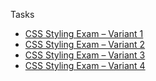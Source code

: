 Tasks
<ul>
<li>
<a href="http://downloads.academy.telerik.com/svn/css/2013/Lectures/7.%20Exam%20Preparation/CSS-Styling-Exams-Solutions-Feb-2013-Variant-1.rar" target="_blnak">CSS Styling Exam – Variant 1</a>
</li>
<li>
<a href="http://downloads.academy.telerik.com/svn/css/2013/Lectures/7.%20Exam%20Preparation/CSS-Styling-Exams-Solutions-Feb-2013-Variant-2.rar" target="_blnak">CSS Styling Exam – Variant 2</a>
</li>
<li>
<a href="http://downloads.academy.telerik.com/svn/css/2013/Lectures/7.%20Exam%20Preparation/CSS-Styling-Exams-Solutions-Feb-2013-Variant-3.rar" target="_blnak">CSS Styling Exam – Variant 3</a>
</li>
<li>
<a href="http://downloads.academy.telerik.com/svn/css/2013/Lectures/7.%20Exam%20Preparation/CSS-Styling-Exams-Solutions-Feb-2013-Variant-4.rar" target="_blnak">CSS Styling Exam – Variant 4</a>
</li>
</ul>
